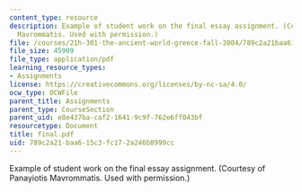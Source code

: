 ```yaml
---
content_type: resource
description: Example of student work on the final essay assignment. (Courtesy of Panayiotis
  Mavrommatis. Used with permission.)
file: /courses/21h-301-the-ancient-world-greece-fall-2004/789c2a21baa615c3fc172a246b8999cc_final.pdf
file_size: 45909
file_type: application/pdf
learning_resource_types:
- Assignments
license: https://creativecommons.org/licenses/by-nc-sa/4.0/
ocw_type: OCWFile
parent_title: Assignments
parent_type: CourseSection
parent_uid: e8e437ba-caf2-1641-9c9f-762e6ff043bf
resourcetype: Document
title: final.pdf
uid: 789c2a21-baa6-15c3-fc17-2a246b8999cc
---
```

Example of student work on the final essay assignment. (Courtesy of Panayiotis Mavrommatis. Used with permission.)